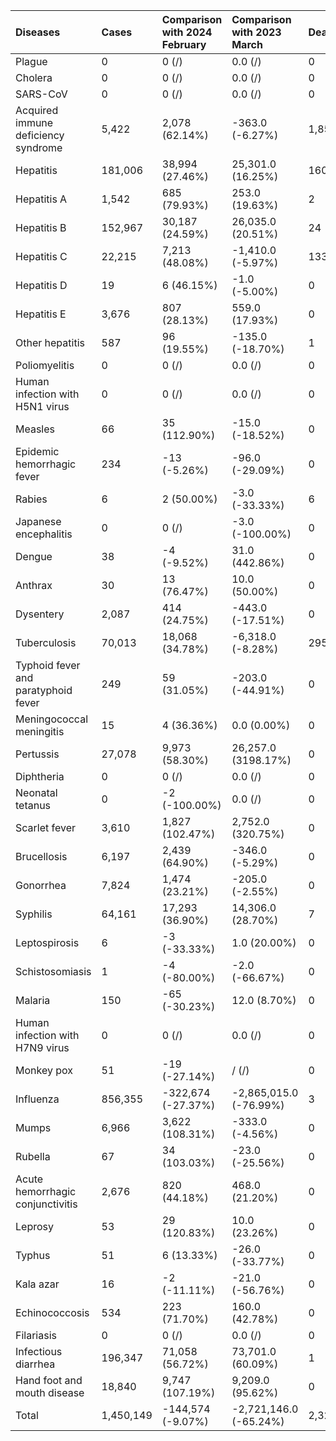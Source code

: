 | Diseases                            | Cases     | Comparison with 2024 February   | Comparison with 2023 March   | Deaths   | Comparison with 2024 February   | Comparison with 2023 March   |
|:------------------------------------|:----------|:--------------------------------|:-----------------------------|:---------|:--------------------------------|:-----------------------------|
| Plague                              | 0         | 0 (/)                           | 0.0 (/)                      | 0        | 0 (/)                           | 0.0 (/)                      |
| Cholera                             | 0         | 0 (/)                           | 0.0 (/)                      | 0        | 0 (/)                           | 0.0 (/)                      |
| SARS-CoV                            | 0         | 0 (/)                           | 0.0 (/)                      | 0        | 0 (/)                           | 0.0 (/)                      |
| Acquired immune deficiency syndrome | 5,422     | 2,078 (62.14%)                  | -363.0 (-6.27%)              | 1,857    | 497 (36.54%)                    | -135.0 (-6.78%)              |
| Hepatitis                           | 181,006   | 38,994 (27.46%)                 | 25,301.0 (16.25%)            | 160      | 86 (116.22%)                    | 103.0 (180.70%)              |
| Hepatitis A                         | 1,542     | 685 (79.93%)                    | 253.0 (19.63%)               | 2        | 2 (/)                           | 2.0 (/)                      |
| Hepatitis B                         | 152,967   | 30,187 (24.59%)                 | 26,035.0 (20.51%)            | 24       | -4 (-14.29%)                    | -3.0 (-11.11%)               |
| Hepatitis C                         | 22,215    | 7,213 (48.08%)                  | -1,410.0 (-5.97%)            | 133      | 89 (202.27%)                    | 103.0 (343.33%)              |
| Hepatitis D                         | 19        | 6 (46.15%)                      | -1.0 (-5.00%)                | 0        | 0 (/)                           | 0.0 (/)                      |
| Hepatitis E                         | 3,676     | 807 (28.13%)                    | 559.0 (17.93%)               | 0        | -2 (-100.00%)                   | 0.0 (/)                      |
| Other hepatitis                     | 587       | 96 (19.55%)                     | -135.0 (-18.70%)             | 1        | 1 (/)                           | 1.0 (/)                      |
| Poliomyelitis                       | 0         | 0 (/)                           | 0.0 (/)                      | 0        | 0 (/)                           | 0.0 (/)                      |
| Human infection with H5N1 virus     | 0         | 0 (/)                           | 0.0 (/)                      | 0        | 0 (/)                           | 0.0 (/)                      |
| Measles                             | 66        | 35 (112.90%)                    | -15.0 (-18.52%)              | 0        | 0 (/)                           | 0.0 (/)                      |
| Epidemic hemorrhagic fever          | 234       | -13 (-5.26%)                    | -96.0 (-29.09%)              | 0        | 0 (/)                           | 0.0 (/)                      |
| Rabies                              | 6         | 2 (50.00%)                      | -3.0 (-33.33%)               | 6        | 4 (200.00%)                     | -7.0 (-53.85%)               |
| Japanese encephalitis               | 0         | 0 (/)                           | -3.0 (-100.00%)              | 0        | -1 (-100.00%)                   | 0.0 (/)                      |
| Dengue                              | 38        | -4 (-9.52%)                     | 31.0 (442.86%)               | 0        | 0 (/)                           | 0.0 (/)                      |
| Anthrax                             | 30        | 13 (76.47%)                     | 10.0 (50.00%)                | 0        | 0 (/)                           | 0.0 (/)                      |
| Dysentery                           | 2,087     | 414 (24.75%)                    | -443.0 (-17.51%)             | 0        | 0 (/)                           | 0.0 (/)                      |
| Tuberculosis                        | 70,013    | 18,068 (34.78%)                 | -6,318.0 (-8.28%)            | 295      | 71 (31.70%)                     | 6.0 (2.08%)                  |
| Typhoid fever and paratyphoid fever | 249       | 59 (31.05%)                     | -203.0 (-44.91%)             | 0        | 0 (/)                           | 0.0 (/)                      |
| Meningococcal meningitis            | 15        | 4 (36.36%)                      | 0.0 (0.00%)                  | 0        | 0 (/)                           | -1.0 (-100.00%)              |
| Pertussis                           | 27,078    | 9,973 (58.30%)                  | 26,257.0 (3198.17%)          | 0        | -8 (-100.00%)                   | 0.0 (/)                      |
| Diphtheria                          | 0         | 0 (/)                           | 0.0 (/)                      | 0        | 0 (/)                           | 0.0 (/)                      |
| Neonatal tetanus                    | 0         | -2 (-100.00%)                   | 0.0 (/)                      | 0        | 0 (/)                           | 0.0 (/)                      |
| Scarlet fever                       | 3,610     | 1,827 (102.47%)                 | 2,752.0 (320.75%)            | 0        | 0 (/)                           | 0.0 (/)                      |
| Brucellosis                         | 6,197     | 2,439 (64.90%)                  | -346.0 (-5.29%)              | 0        | 0 (/)                           | 0.0 (/)                      |
| Gonorrhea                           | 7,824     | 1,474 (23.21%)                  | -205.0 (-2.55%)              | 0        | 0 (/)                           | 0.0 (/)                      |
| Syphilis                            | 64,161    | 17,293 (36.90%)                 | 14,306.0 (28.70%)            | 7        | 4 (133.33%)                     | 6.0 (600.00%)                |
| Leptospirosis                       | 6         | -3 (-33.33%)                    | 1.0 (20.00%)                 | 0        | 0 (/)                           | 0.0 (/)                      |
| Schistosomiasis                     | 1         | -4 (-80.00%)                    | -2.0 (-66.67%)               | 0        | 0 (/)                           | 0.0 (/)                      |
| Malaria                             | 150       | -65 (-30.23%)                   | 12.0 (8.70%)                 | 0        | -2 (-100.00%)                   | -1.0 (-100.00%)              |
| Human infection with H7N9 virus     | 0         | 0 (/)                           | 0.0 (/)                      | 0        | 0 (/)                           | 0.0 (/)                      |
| Monkey pox                          | 51        | -19 (-27.14%)                   | / (/)                        | 0        | 0 (/)                           | / (/)                        |
| Influenza                           | 856,355   | -322,674 (-27.37%)              | -2,865,015.0 (-76.99%)       | 3        | 3 (/)                           | -35.0 (-92.11%)              |
| Mumps                               | 6,966     | 3,622 (108.31%)                 | -333.0 (-4.56%)              | 0        | 0 (/)                           | 0.0 (/)                      |
| Rubella                             | 67        | 34 (103.03%)                    | -23.0 (-25.56%)              | 0        | 0 (/)                           | 0.0 (/)                      |
| Acute hemorrhagic conjunctivitis    | 2,676     | 820 (44.18%)                    | 468.0 (21.20%)               | 0        | 0 (/)                           | 0.0 (/)                      |
| Leprosy                             | 53        | 29 (120.83%)                    | 10.0 (23.26%)                | 0        | 0 (/)                           | 0.0 (/)                      |
| Typhus                              | 51        | 6 (13.33%)                      | -26.0 (-33.77%)              | 0        | 0 (/)                           | 0.0 (/)                      |
| Kala azar                           | 16        | -2 (-11.11%)                    | -21.0 (-56.76%)              | 0        | 0 (/)                           | 0.0 (/)                      |
| Echinococcosis                      | 534       | 223 (71.70%)                    | 160.0 (42.78%)               | 0        | 0 (/)                           | 0.0 (/)                      |
| Filariasis                          | 0         | 0 (/)                           | 0.0 (/)                      | 0        | 0 (/)                           | 0.0 (/)                      |
| Infectious diarrhea                 | 196,347   | 71,058 (56.72%)                 | 73,701.0 (60.09%)            | 1        | 1 (/)                           | 1.0 (/)                      |
| Hand foot and mouth disease         | 18,840    | 9,747 (107.19%)                 | 9,209.0 (95.62%)             | 0        | 0 (/)                           | -1.0 (-100.00%)              |
| Total                               | 1,450,149 | -144,574 (-9.07%)               | -2,721,146.0 (-65.24%)       | 2,329    | 655 (39.13%)                    | -64.0 (-2.67%)               |